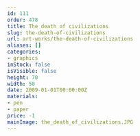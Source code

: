 ```yaml
---
id: 111
order: 478
title: The death of civilizations
slug: the-death-of-civilizations
url: art-works/the-death-of-civilizations
aliases: []
categories:
- graphics
inStock: false
isVisible: false
height: 70
width: 50
date: 2009-01-01T00:00:00Z
materials:
- pen
- paper
price: -1
mainImage: the_death_of_civilizations.JPG
---
```

